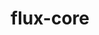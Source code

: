 ---
title: "flux-core"
layout: cache
categories: [package, develop-2024-03-17]
meta: {"versions": ["0.60.0"], "compilers": ["cce@=15.0.1", "gcc@=11.4.0", "gcc@=7.3.1", "gcc@=7.5.0", "gcc@=9.4.0", "oneapi@=2024.0.0"], "oss": ["amzn2", "rhel8", "ubuntu18.04", "ubuntu20.04", "ubuntu22.04"], "platforms": ["linux"], "targets": ["aarch64", "neoverse_n1", "neoverse_v1", "neoverse_v2", "ppc64le", "x86_64_v3", "zen4"], "stacks": ["aws-isc", "aws-isc-aarch64", "e4s", "e4s-cray-rhel", "e4s-neoverse-v2", "e4s-neoverse_v1", "e4s-oneapi", "e4s-power", "radiuss", "root"], "num_specs": 13, "num_specs_by_stack": {"aws-isc-aarch64": 2, "root": 13, "aws-isc": 1, "e4s-cray-rhel": 1, "radiuss": 1, "e4s-power": 2, "e4s-neoverse_v1": 2, "e4s-neoverse-v2": 2, "e4s": 1, "e4s-oneapi": 1}}
spec_details: [{"hash": "qtwfcitmdcqfwsqkfe2rnivf6ugtp7rp", "compiler": "gcc@=7.3.1", "versions": ["0.60.0"], "os": "amzn2", "platform": "linux", "target": "aarch64", "variants": ["build_system=autotools", "~cuda", "~docs", "~security"], "stacks": ["aws-isc-aarch64", "root"], "size": "-", "tarball": "https://binaries.spack.io/develop-2024-03-17/build_cache/linux-amzn2-aarch64/gcc-7.3.1/flux-core-0.60.0/linux-amzn2-aarch64-gcc-7.3.1-flux-core-0.60.0-qtwfcitmdcqfwsqkfe2rnivf6ugtp7rp.spack"}, {"hash": "oknhhu5tvakhoxsc2zzoilxh5jbhrpfr", "compiler": "gcc@=7.3.1", "versions": ["0.60.0"], "os": "amzn2", "platform": "linux", "target": "neoverse_n1", "variants": ["build_system=autotools", "~cuda", "~docs", "~security"], "stacks": ["aws-isc-aarch64", "root"], "size": "-", "tarball": "https://binaries.spack.io/develop-2024-03-17/build_cache/linux-amzn2-neoverse_n1/gcc-7.3.1/flux-core-0.60.0/linux-amzn2-neoverse_n1-gcc-7.3.1-flux-core-0.60.0-oknhhu5tvakhoxsc2zzoilxh5jbhrpfr.spack"}, {"hash": "dd2lzyllqrpatybscvlwm53uxu7qt4yx", "compiler": "gcc@=7.3.1", "versions": ["0.60.0"], "os": "amzn2", "platform": "linux", "target": "x86_64_v3", "variants": ["build_system=autotools", "~cuda", "~docs", "~security"], "stacks": ["aws-isc", "root"], "size": "-", "tarball": "https://binaries.spack.io/develop-2024-03-17/build_cache/linux-amzn2-x86_64_v3/gcc-7.3.1/flux-core-0.60.0/linux-amzn2-x86_64_v3-gcc-7.3.1-flux-core-0.60.0-dd2lzyllqrpatybscvlwm53uxu7qt4yx.spack"}, {"hash": "p5qjkrrq5l2t43u65raqrjva7fokoamf", "compiler": "cce@=15.0.1", "versions": ["0.60.0"], "os": "rhel8", "platform": "linux", "target": "zen4", "variants": ["build_system=autotools", "~cuda", "~docs", "~security"], "stacks": ["root", "e4s-cray-rhel"], "size": "-", "tarball": "https://binaries.spack.io/develop-2024-03-17/build_cache/linux-rhel8-zen4/cce-15.0.1/flux-core-0.60.0/linux-rhel8-zen4-cce-15.0.1-flux-core-0.60.0-p5qjkrrq5l2t43u65raqrjva7fokoamf.spack"}, {"hash": "gdajoirmwa7yjiw5tlyrd3htvrypckko", "compiler": "gcc@=7.5.0", "versions": ["0.60.0"], "os": "ubuntu18.04", "platform": "linux", "target": "x86_64_v3", "variants": ["build_system=autotools", "~cuda", "~docs", "~security"], "stacks": ["root", "radiuss"], "size": "-", "tarball": "https://binaries.spack.io/develop-2024-03-17/build_cache/linux-ubuntu18.04-x86_64_v3/gcc-7.5.0/flux-core-0.60.0/linux-ubuntu18.04-x86_64_v3-gcc-7.5.0-flux-core-0.60.0-gdajoirmwa7yjiw5tlyrd3htvrypckko.spack"}, {"hash": "hxjuhwfz3ixeh4y6aq55edpkmz3ufj6h", "compiler": "gcc@=9.4.0", "versions": ["0.60.0"], "os": "ubuntu20.04", "platform": "linux", "target": "ppc64le", "variants": ["build_system=autotools", "~cuda", "~docs", "~security"], "stacks": ["e4s-power", "root"], "size": "-", "tarball": "https://binaries.spack.io/develop-2024-03-17/build_cache/linux-ubuntu20.04-ppc64le/gcc-9.4.0/flux-core-0.60.0/linux-ubuntu20.04-ppc64le-gcc-9.4.0-flux-core-0.60.0-hxjuhwfz3ixeh4y6aq55edpkmz3ufj6h.spack"}, {"hash": "ed4i6zc6u7oivyeqnyufzm4pejpv34eb", "compiler": "gcc@=9.4.0", "versions": ["0.60.0"], "os": "ubuntu20.04", "platform": "linux", "target": "ppc64le", "variants": ["build_system=autotools", "+cuda", "~docs", "~security"], "stacks": ["e4s-power", "root"], "size": "-", "tarball": "https://binaries.spack.io/develop-2024-03-17/build_cache/linux-ubuntu20.04-ppc64le/gcc-9.4.0/flux-core-0.60.0/linux-ubuntu20.04-ppc64le-gcc-9.4.0-flux-core-0.60.0-ed4i6zc6u7oivyeqnyufzm4pejpv34eb.spack"}, {"hash": "q2u2ubsyy6v6r33vyswgkzkbdzgutphg", "compiler": "gcc@=11.4.0", "versions": ["0.60.0"], "os": "ubuntu22.04", "platform": "linux", "target": "neoverse_v1", "variants": ["build_system=autotools", "~cuda", "~docs", "~security"], "stacks": ["e4s-neoverse_v1", "root"], "size": "-", "tarball": "https://binaries.spack.io/develop-2024-03-17/build_cache/linux-ubuntu22.04-neoverse_v1/gcc-11.4.0/flux-core-0.60.0/linux-ubuntu22.04-neoverse_v1-gcc-11.4.0-flux-core-0.60.0-q2u2ubsyy6v6r33vyswgkzkbdzgutphg.spack"}, {"hash": "drrjsqij3yueib7pe372wc5q67sj522s", "compiler": "gcc@=11.4.0", "versions": ["0.60.0"], "os": "ubuntu22.04", "platform": "linux", "target": "neoverse_v1", "variants": ["build_system=autotools", "+cuda", "~docs", "~security"], "stacks": ["e4s-neoverse_v1", "root"], "size": "-", "tarball": "https://binaries.spack.io/develop-2024-03-17/build_cache/linux-ubuntu22.04-neoverse_v1/gcc-11.4.0/flux-core-0.60.0/linux-ubuntu22.04-neoverse_v1-gcc-11.4.0-flux-core-0.60.0-drrjsqij3yueib7pe372wc5q67sj522s.spack"}, {"hash": "jmodsi3h4xqzcbpgp3qiohbt6pn4kkmh", "compiler": "gcc@=11.4.0", "versions": ["0.60.0"], "os": "ubuntu22.04", "platform": "linux", "target": "neoverse_v2", "variants": ["build_system=autotools", "~cuda", "~docs", "~security"], "stacks": ["e4s-neoverse-v2", "root"], "size": "-", "tarball": "https://binaries.spack.io/develop-2024-03-17/build_cache/linux-ubuntu22.04-neoverse_v2/gcc-11.4.0/flux-core-0.60.0/linux-ubuntu22.04-neoverse_v2-gcc-11.4.0-flux-core-0.60.0-jmodsi3h4xqzcbpgp3qiohbt6pn4kkmh.spack"}, {"hash": "zlbp6qsuwwmyoxn4vbc5nmdrhntobhek", "compiler": "gcc@=11.4.0", "versions": ["0.60.0"], "os": "ubuntu22.04", "platform": "linux", "target": "neoverse_v2", "variants": ["build_system=autotools", "+cuda", "~docs", "~security"], "stacks": ["e4s-neoverse-v2", "root"], "size": "-", "tarball": "https://binaries.spack.io/develop-2024-03-17/build_cache/linux-ubuntu22.04-neoverse_v2/gcc-11.4.0/flux-core-0.60.0/linux-ubuntu22.04-neoverse_v2-gcc-11.4.0-flux-core-0.60.0-zlbp6qsuwwmyoxn4vbc5nmdrhntobhek.spack"}, {"hash": "dlyddzjgy2vazhsv5of327csjtvutcqk", "compiler": "gcc@=11.4.0", "versions": ["0.60.0"], "os": "ubuntu22.04", "platform": "linux", "target": "x86_64_v3", "variants": ["build_system=autotools", "~cuda", "~docs", "~security"], "stacks": ["root", "e4s"], "size": "-", "tarball": "https://binaries.spack.io/develop-2024-03-17/build_cache/linux-ubuntu22.04-x86_64_v3/gcc-11.4.0/flux-core-0.60.0/linux-ubuntu22.04-x86_64_v3-gcc-11.4.0-flux-core-0.60.0-dlyddzjgy2vazhsv5of327csjtvutcqk.spack"}, {"hash": "rg4uefkkoi3nwgrga74wotgaphbrncrd", "compiler": "oneapi@=2024.0.0", "versions": ["0.60.0"], "os": "ubuntu22.04", "platform": "linux", "target": "x86_64_v3", "variants": ["build_system=autotools", "~cuda", "~docs", "~security"], "stacks": ["e4s-oneapi", "root"], "size": "-", "tarball": "https://binaries.spack.io/develop-2024-03-17/build_cache/linux-ubuntu22.04-x86_64_v3/oneapi-2024.0.0/flux-core-0.60.0/linux-ubuntu22.04-x86_64_v3-oneapi-2024.0.0-flux-core-0.60.0-rg4uefkkoi3nwgrga74wotgaphbrncrd.spack"}]
---